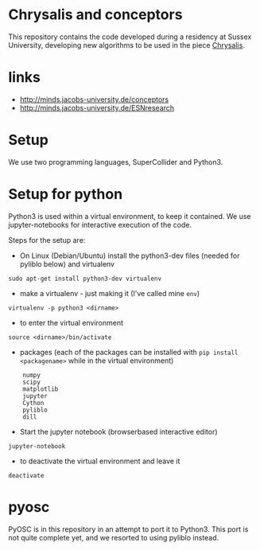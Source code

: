 # Chrysalis and conceptors

This repository contains the code developed during a residency at Sussex University, developing new algorithms to be used in the piece [Chrysalis](https://marijebaalman.eu/chrysalis).

# links

* http://minds.jacobs-university.de/conceptors
* http://minds.jacobs-university.de/ESNresearch

# Setup

We use two programming languages, SuperCollider and Python3.

# Setup for python

Python3 is used within a virtual environment, to keep it contained. We use jupyter-notebooks for interactive execution of the code.

Steps for the setup are:

* On Linux (Debian/Ubuntu) install the python3-dev files (needed for pyliblo below) and virtualenv

```
sudo apt-get install python3-dev virtualenv
```

* make a virtualenv - just making it (I've called mine `env`)

```
virtualenv -p python3 <dirname>
```

* to enter the virtual environment

```
source <dirname>/bin/activate
```

* packages (each of the packages can be installed with `pip install <packagename>` while in the virtual environment)

```
    numpy
    scipy
    matplotlib
    jupyter
    Cython
    pyliblo
    dill
```

* Start the jupyter notebook (browserbased interactive editor)

```
jupyter-notebook
```


* to deactivate the virtual environment and leave it

```
deactivate
```

# pyosc

PyOSC is in this repository in an attempt to port it to Python3. This port is not quite complete yet, and we resorted to using pyliblo instead.
